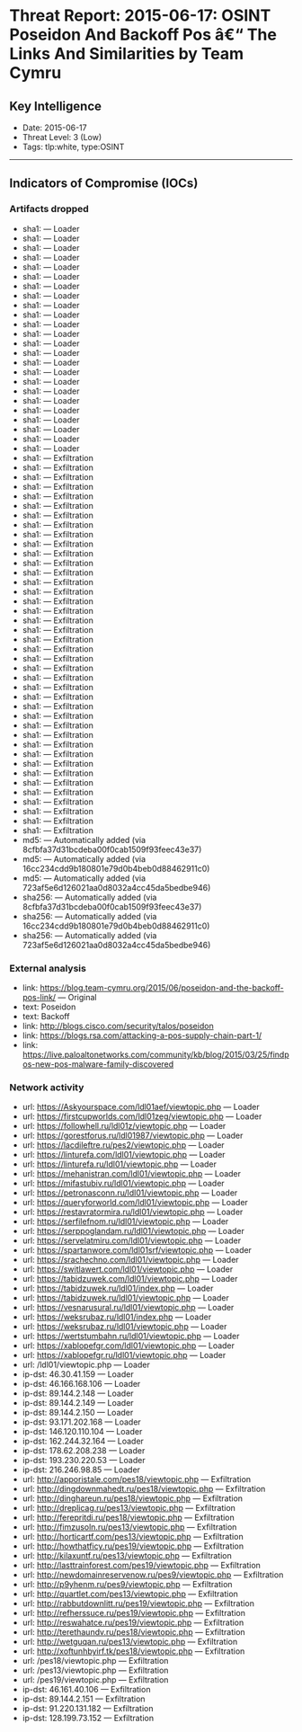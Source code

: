 # Threat Report: 2015-06-17: OSINT Poseidon And Backoff Pos â€“ The Links And Similarities by Team Cymru


## Key Intelligence
* Date: 2015-06-17
* Threat Level: 3 (Low)
* Tags: tlp:white, type:OSINT

---

## Indicators of Compromise (IOCs)
### Artifacts dropped
* sha1: <sha1> — Loader
* sha1: <sha1> — Loader
* sha1: <sha1> — Loader
* sha1: <sha1> — Loader
* sha1: <sha1> — Loader
* sha1: <sha1> — Loader
* sha1: <sha1> — Loader
* sha1: <sha1> — Loader
* sha1: <sha1> — Loader
* sha1: <sha1> — Loader
* sha1: <sha1> — Loader
* sha1: <sha1> — Loader
* sha1: <sha1> — Loader
* sha1: <sha1> — Loader
* sha1: <sha1> — Loader
* sha1: <sha1> — Loader
* sha1: <sha1> — Loader
* sha1: <sha1> — Loader
* sha1: <sha1> — Loader
* sha1: <sha1> — Loader
* sha1: <sha1> — Loader
* sha1: <sha1> — Loader
* sha1: <sha1> — Loader
* sha1: <sha1> — Loader
* sha1: <sha1> — Exfiltration
* sha1: <sha1> — Exfiltration
* sha1: <sha1> — Exfiltration
* sha1: <sha1> — Exfiltration
* sha1: <sha1> — Exfiltration
* sha1: <sha1> — Exfiltration
* sha1: <sha1> — Exfiltration
* sha1: <sha1> — Exfiltration
* sha1: <sha1> — Exfiltration
* sha1: <sha1> — Exfiltration
* sha1: <sha1> — Exfiltration
* sha1: <sha1> — Exfiltration
* sha1: <sha1> — Exfiltration
* sha1: <sha1> — Exfiltration
* sha1: <sha1> — Exfiltration
* sha1: <sha1> — Exfiltration
* sha1: <sha1> — Exfiltration
* sha1: <sha1> — Exfiltration
* sha1: <sha1> — Exfiltration
* sha1: <sha1> — Exfiltration
* sha1: <sha1> — Exfiltration
* sha1: <sha1> — Exfiltration
* sha1: <sha1> — Exfiltration
* sha1: <sha1> — Exfiltration
* sha1: <sha1> — Exfiltration
* sha1: <sha1> — Exfiltration
* sha1: <sha1> — Exfiltration
* sha1: <sha1> — Exfiltration
* sha1: <sha1> — Exfiltration
* sha1: <sha1> — Exfiltration
* sha1: <sha1> — Exfiltration
* sha1: <sha1> — Exfiltration
* sha1: <sha1> — Exfiltration
* sha1: <sha1> — Exfiltration
* sha1: <sha1> — Exfiltration
* sha1: <sha1> — Exfiltration
* sha1: <sha1> — Exfiltration
* sha1: <sha1> — Exfiltration
* sha1: <sha1> — Exfiltration
* sha1: <sha1> — Exfiltration
* md5: <md5> — Automatically added (via 8cfbfa37d31bcdeba00f0cab1509f93feec43e37)
* md5: <md5> — Automatically added (via 16cc234cdd9b180801e79d0b4beb0d88462911c0)
* md5: <md5> — Automatically added (via 723af5e6d126021aa0d8032a4cc45da5bedbe946)
* sha256: <sha256> — Automatically added (via 8cfbfa37d31bcdeba00f0cab1509f93feec43e37)
* sha256: <sha256> — Automatically added (via 16cc234cdd9b180801e79d0b4beb0d88462911c0)
* sha256: <sha256> — Automatically added (via 723af5e6d126021aa0d8032a4cc45da5bedbe946)

### External analysis
* link: https://blog.team-cymru.org/2015/06/poseidon-and-the-backoff-pos-link/ — Original
* text: Poseidon
* text: Backoff
* link: http://blogs.cisco.com/security/talos/poseidon
* link: https://blogs.rsa.com/attacking-a-pos-supply-chain-part-1/
* link: https://live.paloaltonetworks.com/community/kb/blog/2015/03/25/findpos-new-pos-malware-family-discovered

### Network activity
* url: https://Askyourspace.com/ldl01aef/viewtopic.php — Loader
* url: https://firstcupworlds.com/ldl01zeg/viewtopic.php — Loader
* url: https://followhell.ru/ldl01z/viewtopic.php — Loader
* url: https://gorestforus.ru/ldl01987/viewtopic.php — Loader
* url: https://lacdileftre.ru/pes2/viewtopic.php — Loader
* url: https://linturefa.com/ldl01/viewtopic.php — Loader
* url: https://linturefa.ru/ldl01/viewtopic.php — Loader
* url: https://mehanistran.com/ldl01/viewtopic.php — Loader
* url: https://mifastubiv.ru/ldl01/viewtopic.php — Loader
* url: https://petronasconn.ru/ldl01/viewtopic.php — Loader
* url: https://queryforworld.com/ldl01/viewtopic.php — Loader
* url: https://restavratormira.ru/ldl01/viewtopic.php — Loader
* url: https://serfilefnom.ru/ldl01/viewtopic.php — Loader
* url: https://serppoglandam.ru/ldl01/viewtopic.php — Loader
* url: https://servelatmiru.com/ldl01/viewtopic.php — Loader
* url: https://spartanwore.com/ldl01srf/viewtopic.php — Loader
* url: https://srachechno.com/ldl01/viewtopic.php — Loader
* url: https://switlawert.com/ldl01/viewtopic.php — Loader
* url: https://tabidzuwek.com/ldl01/viewtopic.php — Loader
* url: https://tabidzuwek.ru/ldl01/index.php — Loader
* url: https://tabidzuwek.ru/ldl01/viewtopic.php — Loader
* url: https://vesnarusural.ru/ldl01/viewtopic.php — Loader
* url: https://weksrubaz.ru/ldl01/index.php — Loader
* url: https://weksrubaz.ru/ldl01/viewtopic.php — Loader
* url: https://wertstumbahn.ru/ldl01/viewtopic.php — Loader
* url: https://xablopefgr.com/ldl01/viewtopic.php — Loader
* url: https://xablopefgr.ru/ldl01/viewtopic.php — Loader
* url: /ldl01/viewtopic.php — Loader
* ip-dst: 46.30.41.159 — Loader
* ip-dst: 46.166.168.106 — Loader
* ip-dst: 89.144.2.148 — Loader
* ip-dst: 89.144.2.149 — Loader
* ip-dst: 89.144.2.150 — Loader
* ip-dst: 93.171.202.168 — Loader
* ip-dst: 146.120.110.104 — Loader
* ip-dst: 162.244.32.164 — Loader
* ip-dst: 178.62.208.238 — Loader
* ip-dst: 193.230.220.53 — Loader
* ip-dst: 216.246.98.85 — Loader
* url: http://apporistale.com/pes18/viewtopic.php — Exfiltration
* url: http://dingdownmahedt.ru/pes18/viewtopic.php — Exfiltration
* url: http://dinghareun.ru/pes18/viewtopic.php — Exfiltration
* url: http://dreplicag.ru/pes13/viewtopic.php — Exfiltration
* url: http://ferepritdi.ru/pes18/viewtopic.php — Exfiltration
* url: http://fimzusoln.ru/pes13/viewtopic.php — Exfiltration
* url: http://horticartf.com/pes13/viewtopic.php — Exfiltration
* url: http://howthatficy.ru/pes19/viewtopic.php — Exfiltration
* url: http://kilaxuntf.ru/pes13/viewtopic.php — Exfiltration
* url: http://lasttrainforest.com/pes19/viewtopic.php — Exfiltration
* url: http://newdomainreservenow.ru/pes9/viewtopic.php — Exfiltration
* url: http://p9yhenm.ru/pes9/viewtopic.php — Exfiltration
* url: http://quartlet.com/pes13/viewtopic.php — Exfiltration
* url: http://rabbutdownlitt.ru/pes19/viewtopic.php — Exfiltration
* url: http://refherssuce.ru/pes19/viewtopic.php — Exfiltration
* url: http://reswahatce.ru/pes19/viewtopic.php — Exfiltration
* url: http://terethaundv.ru/pes18/viewtopic.php — Exfiltration
* url: http://wetguqan.ru/pes13/viewtopic.php — Exfiltration
* url: http://xoftunhbyirf.tk/pes18/viewtopic.php — Exfiltration
* url: /pes18/viewtopic.php — Exfiltration
* url: /pes13/viewtopic.php — Exfiltration
* url: /pes19/viewtopic.php — Exfiltration
* ip-dst: 46.161.40.106 — Exfiltration
* ip-dst: 89.144.2.151 — Exfiltration
* ip-dst: 91.220.131.182 — Exfiltration
* ip-dst: 128.199.73.152 — Exfiltration
